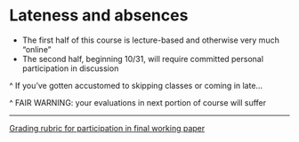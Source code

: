 # Lateness and absences

* The first half of this course is lecture-based and otherwise very much “online”
* The second half, beginning 10/31, will require committed personal participation in discussion

^ If you’ve gotten accustomed to skipping classes or coming in late...

^ FAIR WARNING: your evaluations in next portion of course will suffer

----

[Grading rubric for participation in final working paper](http://digstud.bitfragment.net/07-grading/#grading-rubric-for-participation-in-final-working-paper)